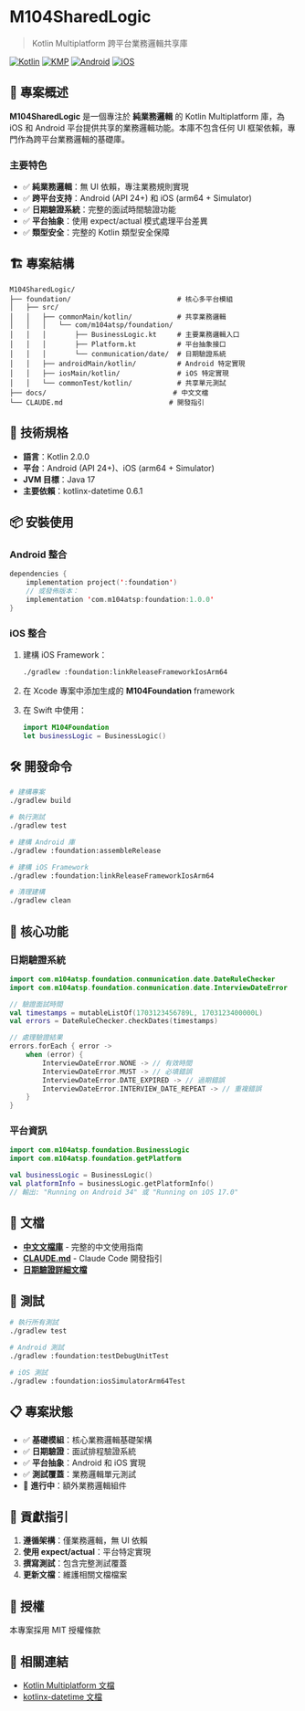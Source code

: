 # M104SharedLogic

> Kotlin Multiplatform 跨平台業務邏輯共享庫

[![Kotlin](https://img.shields.io/badge/Kotlin-2.0.0-blue.svg)](https://kotlinlang.org)
[![KMP](https://img.shields.io/badge/Kotlin-Multiplatform-orange.svg)](https://kotlinlang.org/docs/multiplatform.html)
[![Android](https://img.shields.io/badge/Platform-Android-green.svg)](https://developer.android.com/)
[![iOS](https://img.shields.io/badge/Platform-iOS-lightgrey.svg)](https://developer.apple.com/ios/)

## 🚀 專案概述

**M104SharedLogic** 是一個專注於 **純業務邏輯** 的 Kotlin Multiplatform 庫，為 iOS 和 Android 平台提供共享的業務邏輯功能。本庫不包含任何 UI 框架依賴，專門作為跨平台業務邏輯的基礎庫。

### 主要特色

- ✅ **純業務邏輯**：無 UI 依賴，專注業務規則實現
- ✅ **跨平台支持**：Android (API 24+) 和 iOS (arm64 + Simulator)  
- ✅ **日期驗證系統**：完整的面試時間驗證功能
- ✅ **平台抽象**：使用 expect/actual 模式處理平台差異
- ✅ **類型安全**：完整的 Kotlin 類型安全保障

## 🏗️ 專案結構

```
M104SharedLogic/
├── foundation/                          # 核心多平台模組
│   ├── src/
│   │   ├── commonMain/kotlin/           # 共享業務邏輯
│   │   │   └── com/m104atsp/foundation/
│   │   │       ├── BusinessLogic.kt     # 主要業務邏輯入口
│   │   │       ├── Platform.kt          # 平台抽象接口
│   │   │       └── conmunication/date/  # 日期驗證系統
│   │   ├── androidMain/kotlin/          # Android 特定實現
│   │   ├── iosMain/kotlin/              # iOS 特定實現
│   │   └── commonTest/kotlin/           # 共享單元測試
├── docs/                               # 中文文檔
└── CLAUDE.md                          # 開發指引
```

## 🔧 技術規格

- **語言**：Kotlin 2.0.0
- **平台**：Android (API 24+)、iOS (arm64 + Simulator)
- **JVM 目標**：Java 17
- **主要依賴**：kotlinx-datetime 0.6.1

## 📦 安裝使用

### Android 整合

```kotlin
dependencies {
    implementation project(':foundation')
    // 或發佈版本：
    implementation 'com.m104atsp:foundation:1.0.0'
}
```

### iOS 整合

1. 建構 iOS Framework：
   ```bash
   ./gradlew :foundation:linkReleaseFrameworkIosArm64
   ```

2. 在 Xcode 專案中添加生成的 **M104Foundation** framework

3. 在 Swift 中使用：
   ```swift
   import M104Foundation
   let businessLogic = BusinessLogic()
   ```

## 🛠️ 開發命令

```bash
# 建構專案
./gradlew build

# 執行測試
./gradlew test

# 建構 Android 庫
./gradlew :foundation:assembleRelease

# 建構 iOS Framework
./gradlew :foundation:linkReleaseFrameworkIosArm64

# 清理建構
./gradlew clean
```

## 💼 核心功能

### 日期驗證系統

```kotlin
import com.m104atsp.foundation.conmunication.date.DateRuleChecker
import com.m104atsp.foundation.conmunication.date.InterviewDateError

// 驗證面試時間
val timestamps = mutableListOf(1703123456789L, 1703123400000L)
val errors = DateRuleChecker.checkDates(timestamps)

// 處理驗證結果
errors.forEach { error ->
    when (error) {
        InterviewDateError.NONE -> // 有效時間
        InterviewDateError.MUST -> // 必填錯誤
        InterviewDateError.DATE_EXPIRED -> // 過期錯誤  
        InterviewDateError.INTERVIEW_DATE_REPEAT -> // 重複錯誤
    }
}
```

### 平台資訊

```kotlin
import com.m104atsp.foundation.BusinessLogic
import com.m104atsp.foundation.getPlatform

val businessLogic = BusinessLogic()
val platformInfo = businessLogic.getPlatformInfo()
// 輸出: "Running on Android 34" 或 "Running on iOS 17.0"
```

## 📖 文檔

- **[中文文檔庫](./docs/README.md)** - 完整的中文使用指南
- **[CLAUDE.md](./CLAUDE.md)** - Claude Code 開發指引
- **[日期驗證詳細文檔](./foundation/src/commonMain/kotlin/com/m104atsp/foundation/conmunication/date/DateRuleChecker.md)**

## 🧪 測試

```bash
# 執行所有測試
./gradlew test

# Android 測試
./gradlew :foundation:testDebugUnitTest

# iOS 測試  
./gradlew :foundation:iosSimulatorArm64Test
```

## 📋 專案狀態

- ✅ **基礎模組**：核心業務邏輯基礎架構
- ✅ **日期驗證**：面試排程驗證系統
- ✅ **平台抽象**：Android 和 iOS 實現
- ✅ **測試覆蓋**：業務邏輯單元測試
- 🔄 **進行中**：額外業務邏輯組件

## 🤝 貢獻指引

1. **遵循架構**：僅業務邏輯，無 UI 依賴
2. **使用 expect/actual**：平台特定實現
3. **撰寫測試**：包含完整測試覆蓋
4. **更新文檔**：維護相關文檔檔案

## 📄 授權

本專案採用 MIT 授權條款

## 🔗 相關連結

- [Kotlin Multiplatform 文檔](https://kotlinlang.org/docs/multiplatform.html)
- [kotlinx-datetime 文檔](https://github.com/Kotlin/kotlinx-datetime)